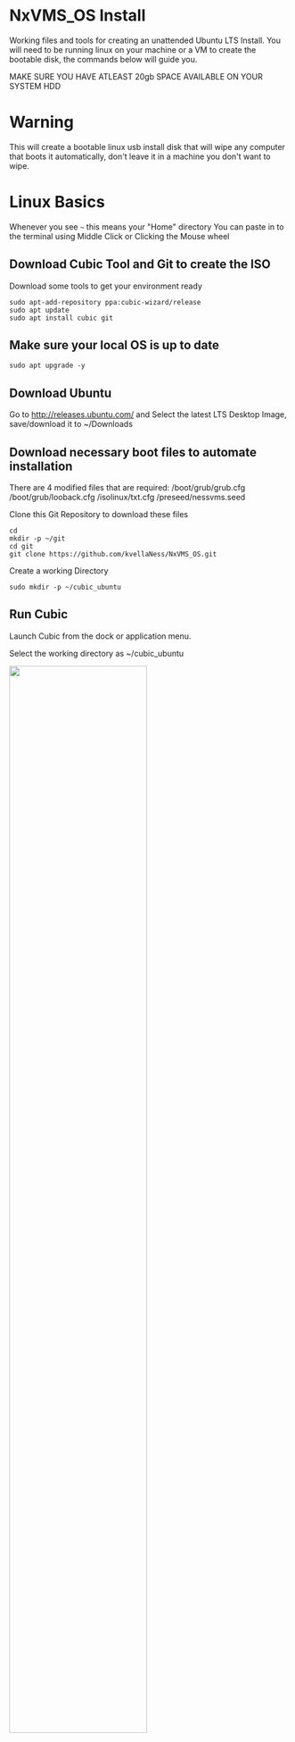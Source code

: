 # NxVMS_OS Install
Working files and tools for creating an unattended Ubuntu LTS Install. You will need to be running linux on your machine or a VM to create the bootable disk, the commands below will guide you. 

MAKE SURE YOU HAVE ATLEAST 20gb SPACE AVAILABLE ON YOUR SYSTEM HDD

# Warning
This will create a bootable linux usb install disk that will wipe any computer that boots it automatically, don't leave it in a machine you don't want to wipe.

# Linux Basics
Whenever you see ```~``` this means your "Home" directory
You can paste in to the terminal using Middle Click or Clicking the Mouse wheel

## Download Cubic Tool and Git to create the ISO
Download some tools to get your environment ready
```
sudo apt-add-repository ppa:cubic-wizard/release
sudo apt update
sudo apt install cubic git
```

## Make sure your local OS is up to date
```
sudo apt upgrade -y
```

## Download Ubuntu
Go to http://releases.ubuntu.com/ and Select the latest LTS Desktop Image, save/download it to ~/Downloads

## Download necessary boot files to automate installation
There are 4 modified files that are required:
/boot/grub/grub.cfg
/boot/grub/looback.cfg
/isolinux/txt.cfg
/preseed/nessvms.seed

Clone this Git Repository to download these files
```
cd
mkdir -p ~/git
cd git
git clone https://github.com/kvellaNess/NxVMS_OS.git
```

Create a working Directory
```
sudo mkdir -p ~/cubic_ubuntu
```

## Run Cubic
Launch Cubic from the dock or application menu.

Select the working directory as ~/cubic_ubuntu

<img src="readme_images/cubic01.png" width="70%" >
<img src="readme_images/cubic02.png" width="70%" >

## Select the Ubuntu LTS iso you just downloaded
<img src="readme_images/cubic03.png" width="70%" >
<img src="readme_images/cubic04.png" width="70%" >

## Customise the release as you wish and press next
<img src="readme_images/cubic05.png" width="70%" >

## Skip past the terminal modification screen
<img src="readme_images/cubic06.png" width="70%" >

## Add preseed file
These steps are *critical* that you compelte correctly. 
Add a new preseed file and call it ```nessvms.seed``` 
Now open up the file manager and navigate to ```~/git/NxVMS_OS/preseed``` 
Open the nessvms.seed file and copy and paste the contents back in to cubic in to the new entry you have created.

<img src="readme_images/cubic07.png" width="70%" >
<img src="readme_images/cubic08.png" width="70%" >

## Edit Boot configuration files
Similarly we must overwrite the 3 Boot config files contents with the contents of the files below that we downloaded
```
home/git/NxVMS_OS/boot/grub.cfg
home/git/NxVMS_OS/boot/loopback.cfg
home/git/NxVMS_OS/isolinux/txt.cfg
```

Completely overwrite and replace all the text in the existing files with the text from the git folder files

<img src="readme_images/cubic09.png" width="70%" >

Once you have done that you can click Generate

## Generate USB ISO
The new OS Image ISO will now be generated and placed inside home/cubic_ubuntu

<img src="readme_images/cubic10.png" width="70%" >

Once complete you may choose to delete the working files

<img src="readme_images/cubic11.png" width="70%" >


## Write USB ISO To USB Stick
Now that the ISO is created, open the file manager, navigate to home/cubic_ubuntu
Right click on the new image file and Open with Disk Image Writer

<img src="readme_images/cubic12.png" width="70%" >

Write the file to a blank USB Stick that is larger than 4gb

<img src="readme_images/cubic13.png" width="70%" >
<img src="readme_images/cubic14.png" width="70%" >


Congratulations, You're done.
Try the disk out on a new machine. REMEMBER this disk will wipe the contents of any machine you commence the install on.

#### Bug or suggestion?
Feel free to report any problem :)
Contact Kieran for changes.

## License
MIT License

Copyright (c) 2019 Ness Corporation

Permission is hereby granted, free of charge, to any person obtaining a copy
of this software and associated documentation files (the "Software"), to deal
in the Software without restriction, including without limitation the rights
to use, copy, modify, merge, publish, distribute, sublicense, and/or sell
copies of the Software, and to permit persons to whom the Software is
furnished to do so, subject to the following conditions:

The above copyright notice and this permission notice shall be included in all
copies or substantial portions of the Software.

THE SOFTWARE IS PROVIDED "AS IS", WITHOUT WARRANTY OF ANY KIND, EXPRESS OR
IMPLIED, INCLUDING BUT NOT LIMITED TO THE WARRANTIES OF MERCHANTABILITY,
FITNESS FOR A PARTICULAR PURPOSE AND NONINFRINGEMENT. IN NO EVENT SHALL THE
AUTHORS OR COPYRIGHT HOLDERS BE LIABLE FOR ANY CLAIM, DAMAGES OR OTHER
LIABILITY, WHETHER IN AN ACTION OF CONTRACT, TORT OR OTHERWISE, ARISING FROM,
OUT OF OR IN CONNECTION WITH THE SOFTWARE OR THE USE OR OTHER DEALINGS IN THE
SOFTWARE.

